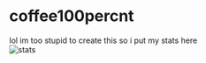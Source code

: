 # coffee100percnt
lol im too stupid to create this so i put my stats here<br>
![stats](https://github-readme-stats.vercel.app/api?username=coffee100percnt&show_icons=true&theme=dark)
